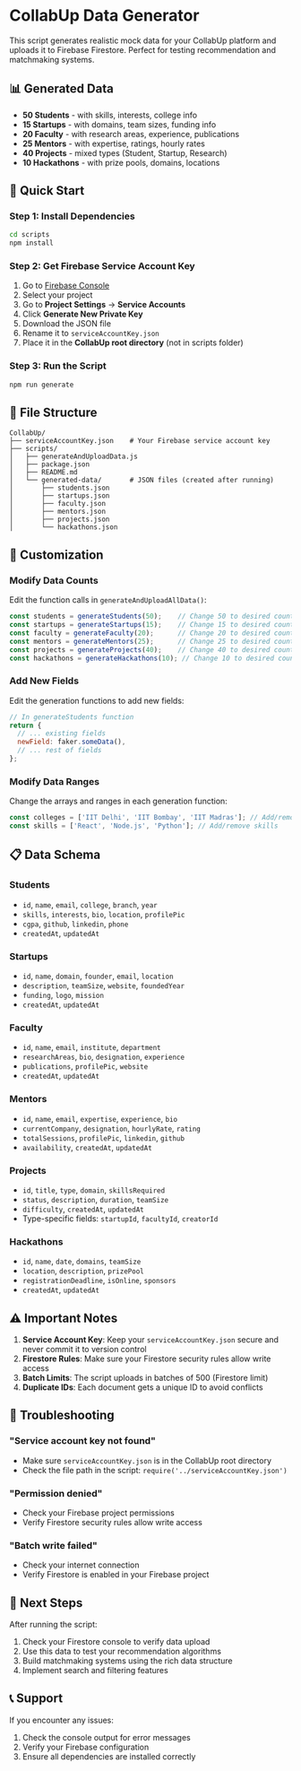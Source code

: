 # CollabUp Data Generator

This script generates realistic mock data for your CollabUp platform and uploads it to Firebase Firestore. Perfect for testing recommendation and matchmaking systems.

## 📊 Generated Data

- **50 Students** - with skills, interests, college info
- **15 Startups** - with domains, team sizes, funding info
- **20 Faculty** - with research areas, experience, publications
- **25 Mentors** - with expertise, ratings, hourly rates
- **40 Projects** - mixed types (Student, Startup, Research)
- **10 Hackathons** - with prize pools, domains, locations

## 🚀 Quick Start

### Step 1: Install Dependencies
```bash
cd scripts
npm install
```

### Step 2: Get Firebase Service Account Key
1. Go to [Firebase Console](https://console.firebase.google.com/)
2. Select your project
3. Go to **Project Settings** → **Service Accounts**
4. Click **Generate New Private Key**
5. Download the JSON file
6. Rename it to `serviceAccountKey.json`
7. Place it in the **CollabUp root directory** (not in scripts folder)

### Step 3: Run the Script
```bash
npm run generate
```

## 📁 File Structure
```
CollabUp/
├── serviceAccountKey.json    # Your Firebase service account key
├── scripts/
│   ├── generateAndUploadData.js
│   ├── package.json
│   ├── README.md
│   └── generated-data/       # JSON files (created after running)
│       ├── students.json
│       ├── startups.json
│       ├── faculty.json
│       ├── mentors.json
│       ├── projects.json
│       └── hackathons.json
```

## 🔧 Customization

### Modify Data Counts
Edit the function calls in `generateAndUploadAllData()`:
```javascript
const students = generateStudents(50);    // Change 50 to desired count
const startups = generateStartups(15);    // Change 15 to desired count
const faculty = generateFaculty(20);      // Change 20 to desired count
const mentors = generateMentors(25);      // Change 25 to desired count
const projects = generateProjects(40);    // Change 40 to desired count
const hackathons = generateHackathons(10); // Change 10 to desired count
```

### Add New Fields
Edit the generation functions to add new fields:
```javascript
// In generateStudents function
return {
  // ... existing fields
  newField: faker.someData(),
  // ... rest of fields
};
```

### Modify Data Ranges
Change the arrays and ranges in each generation function:
```javascript
const colleges = ['IIT Delhi', 'IIT Bombay', 'IIT Madras']; // Add/remove colleges
const skills = ['React', 'Node.js', 'Python']; // Add/remove skills
```

## 📋 Data Schema

### Students
- `id`, `name`, `email`, `college`, `branch`, `year`
- `skills`, `interests`, `bio`, `location`, `profilePic`
- `cgpa`, `github`, `linkedin`, `phone`
- `createdAt`, `updatedAt`

### Startups
- `id`, `name`, `domain`, `founder`, `email`, `location`
- `description`, `teamSize`, `website`, `foundedYear`
- `funding`, `logo`, `mission`
- `createdAt`, `updatedAt`

### Faculty
- `id`, `name`, `email`, `institute`, `department`
- `researchAreas`, `bio`, `designation`, `experience`
- `publications`, `profilePic`, `website`
- `createdAt`, `updatedAt`

### Mentors
- `id`, `name`, `email`, `expertise`, `experience`, `bio`
- `currentCompany`, `designation`, `hourlyRate`, `rating`
- `totalSessions`, `profilePic`, `linkedin`, `github`
- `availability`, `createdAt`, `updatedAt`

### Projects
- `id`, `title`, `type`, `domain`, `skillsRequired`
- `status`, `description`, `duration`, `teamSize`
- `difficulty`, `createdAt`, `updatedAt`
- Type-specific fields: `startupId`, `facultyId`, `creatorId`

### Hackathons
- `id`, `name`, `date`, `domains`, `teamSize`
- `location`, `description`, `prizePool`
- `registrationDeadline`, `isOnline`, `sponsors`
- `createdAt`, `updatedAt`

## ⚠️ Important Notes

1. **Service Account Key**: Keep your `serviceAccountKey.json` secure and never commit it to version control
2. **Firestore Rules**: Make sure your Firestore security rules allow write access
3. **Batch Limits**: The script uploads in batches of 500 (Firestore limit)
4. **Duplicate IDs**: Each document gets a unique ID to avoid conflicts

## 🐛 Troubleshooting

### "Service account key not found"
- Make sure `serviceAccountKey.json` is in the CollabUp root directory
- Check the file path in the script: `require('../serviceAccountKey.json')`

### "Permission denied"
- Check your Firebase project permissions
- Verify Firestore security rules allow write access

### "Batch write failed"
- Check your internet connection
- Verify Firestore is enabled in your Firebase project

## 🎯 Next Steps

After running the script:
1. Check your Firestore console to verify data upload
2. Use this data to test your recommendation algorithms
3. Build matchmaking systems using the rich data structure
4. Implement search and filtering features

## 📞 Support

If you encounter any issues:
1. Check the console output for error messages
2. Verify your Firebase configuration
3. Ensure all dependencies are installed correctly 